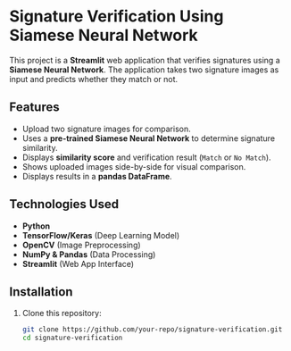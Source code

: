 # Signature Verification Using Siamese Neural Network

This project is a **Streamlit** web application that verifies signatures using a **Siamese Neural Network**. The application takes two signature images as input and predicts whether they match or not.

## Features
- Upload two signature images for comparison.
- Uses a **pre-trained Siamese Neural Network** to determine signature similarity.
- Displays **similarity score** and verification result (`Match` or `No Match`).
- Shows uploaded images side-by-side for visual comparison.
- Displays results in a **pandas DataFrame**.

## Technologies Used
- **Python**
- **TensorFlow/Keras** (Deep Learning Model)
- **OpenCV** (Image Preprocessing)
- **NumPy & Pandas** (Data Processing)
- **Streamlit** (Web App Interface)

## Installation

1. Clone this repository:
   ```bash
   git clone https://github.com/your-repo/signature-verification.git
   cd signature-verification
   
